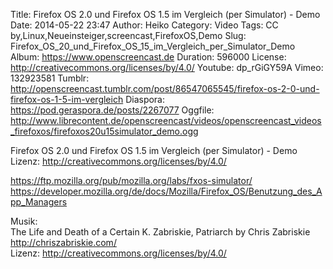 Title: Firefox OS 2.0 und Firefox OS 1.5 im Vergleich (per Simulator) - Demo
Date: 2014-05-22 23:47
Author: Heiko
Category: Video
Tags: CC by,Linux,Neueinsteiger,screencast,FirefoxOS,Demo
Slug: Firefox_OS_20_und_Firefox_OS_15_im_Vergleich_per_Simulator_Demo
Album: https://www.openscreencast.de
Duration: 596000
License: http://creativecommons.org/licenses/by/4.0/
Youtube: dp_rGiGY59A
Vimeo: 132923581
Tumblr: http://openscreencast.tumblr.com/post/86547065545/firefox-os-2-0-und-firefox-os-1-5-im-vergleich
Diaspora: https://pod.geraspora.de/posts/2267077
Oggfile: http://www.librecontent.de/openscreencast/videos/openscreencast_videos_firefoxos/firefoxos20u15simulator_demo.ogg

Firefox OS 2.0 und Firefox OS 1.5 im Vergleich (per Simulator) - Demo  
Lizenz: <http://creativecommons.org/licenses/by/4.0/>  
  
<https://ftp.mozilla.org/pub/mozilla.org/labs/fxos-simulator/>  
<https://developer.mozilla.org/de/docs/Mozilla/Firefox_OS/Benutzung_des_App_Managers>  
  
Musik:  
The Life and Death of a Certain K. Zabriskie, Patriarch by Chris Zabriskie
<http://chriszabriskie.com/>  
Lizenz: <http://creativecommons.org/licenses/by/4.0/>  
  

